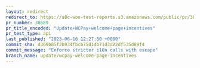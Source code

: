 ```yaml
---
layout: redirect
redirect_to: https://a8c-woo-test-reports.s3.amazonaws.com/public/pr/38689/api/index.html
pr_number: 38689
pr_title_encoded: "Update+WCPay+welcome+page+incentives"
pr_test_type: api
last_published: "2023-06-16 12:27:50 +0000"
commit_sha: d369b85f2b934fbcb75d14b71d3d22df535d89f4
commit_message: "Enforce stricter i18n calls with escape"
branch_name: update/wcpay-welcome-page-incentives
---
```

